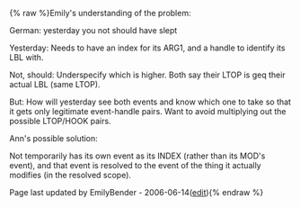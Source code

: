 {% raw %}Emily's understanding of the problem:

German: yesterday you not should have slept

Yesterday: Needs to have an index for its ARG1, and a handle to identify
its LBL with.

Not, should: Underspecify which is higher. Both say their LTOP is geq
their actual LBL (same LTOP).

But: How will yesterday see both events and know which one to take so
that it gets only legitimate event-handle pairs. Want to avoid
multiplying out the possible LTOP/HOOK pairs.

Ann's possible solution:

Not temporarily has its own event as its INDEX (rather than its MOD's
event), and that event is resolved to the event of the thing it actually
modifies (in the resolved scope).

Page last updated by EmilyBender - 2006-06-14([edit](https://github.com/delph-in/docs/wiki/FeforScopingConstraints/_edit)){% endraw %}